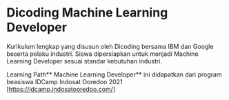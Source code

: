 # Dicoding Machine Learning Developer
Kurikulum lengkap yang disusun oleh Dicoding bersama IBM dan Google beserta pelaku industri. Siswa dipersiapkan untuk menjadi Machine Learning Developer sesuai standar kebutuhan industri.

Learning Path** Machine Learning Developer** ini didapatkan dari program beasiswa IDCamp Indosat Ooredoo 2021 [https://idcamp.indosatooredoo.com/]
